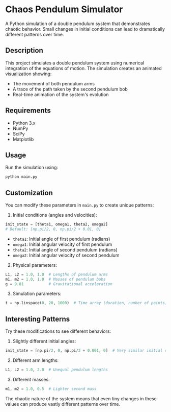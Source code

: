 # Chaos Pendulum Simulator

A Python simulation of a double pendulum system that demonstrates chaotic behavior. Small changes in initial conditions can lead to dramatically different patterns over time.

## Description

This project simulates a double pendulum system using numerical integration of the equations of motion. The simulation creates an animated visualization showing:
- The movement of both pendulum arms
- A trace of the path taken by the second pendulum bob
- Real-time animation of the system's evolution

## Requirements

- Python 3.x
- NumPy
- SciPy
- Matplotlib

## Usage

Run the simulation using:
```bash
python main.py
```

## Customization

You can modify these parameters in `main.py` to create unique patterns:

1. Initial conditions (angles and velocities):
```python
init_state = [theta1, omega1, theta2, omega2]
# Default: [np.pi/2, 0, np.pi/2 + 0.01, 0]
```
- `theta1`: Initial angle of first pendulum (radians)
- `omega1`: Initial angular velocity of first pendulum
- `theta2`: Initial angle of second pendulum (radians)
- `omega2`: Initial angular velocity of second pendulum

2. Physical parameters:
```python
L1, L2 = 1.0, 1.0  # Lengths of pendulum arms
m1, m2 = 1.0, 1.0  # Masses of pendulum bobs
g = 9.81           # Gravitational acceleration
```

3. Simulation parameters:
```python
t = np.linspace(0, 20, 1000)  # Time array (duration, number of points)
```

## Interesting Patterns

Try these modifications to see different behaviors:

1. Slightly different initial angles:
```python
init_state = [np.pi/2, 0, np.pi/2 + 0.001, 0]  # Very similar initial conditions
```

2. Different arm lengths:
```python
L1, L2 = 1.0, 2.0  # Unequal pendulum lengths
```

3. Different masses:
```python
m1, m2 = 1.0, 0.5  # Lighter second mass
```

The chaotic nature of the system means that even tiny changes in these values can produce vastly different patterns over time.